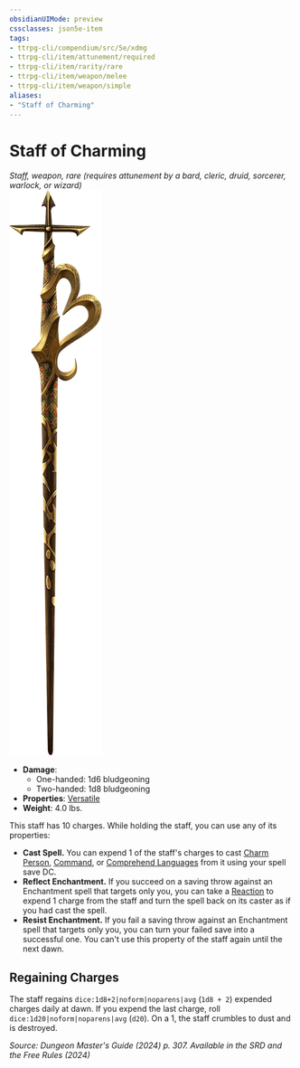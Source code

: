 ```yaml
---
obsidianUIMode: preview
cssclasses: json5e-item
tags:
- ttrpg-cli/compendium/src/5e/xdmg
- ttrpg-cli/item/attunement/required
- ttrpg-cli/item/rarity/rare
- ttrpg-cli/item/weapon/melee
- ttrpg-cli/item/weapon/simple
aliases: 
- "Staff of Charming"
---
```

# Staff of Charming
*Staff, weapon, rare (requires attunement by a bard, cleric, druid, sorcerer, warlock, or wizard)*  
![](Інструменти%20ДМ/CLI/items/img/staff-of-charming.webp#right)

- **Damage**:
  - One-handed: 1d6 bludgeoning
  - Two-handed: 1d8 bludgeoning
- **Properties**: [Versatile](Інструменти%20ДМ/CLI/rules/item-properties.md#Versatile)
- **Weight**: 4.0 lbs.

This staff has 10 charges. While holding the staff, you can use any of its properties:

- **Cast Spell.** You can expend 1 of the staff's charges to cast [Charm Person](Інструменти%20ДМ/CLI/spells/charm-person-xphb.md), [Command](Інструменти%20ДМ/CLI/spells/command-xphb.md), or [Comprehend Languages](Інструменти%20ДМ/CLI/spells/comprehend-languages-xphb.md) from it using your spell save DC.  
- **Reflect Enchantment.** If you succeed on a saving throw against an Enchantment spell that targets only you, you can take a [Reaction](Інструменти%20ДМ/CLI/rules/variant-rules/reaction-xphb.md) to expend 1 charge from the staff and turn the spell back on its caster as if you had cast the spell.  
- **Resist Enchantment.** If you fail a saving throw against an Enchantment spell that targets only you, you can turn your failed save into a successful one. You can't use this property of the staff again until the next dawn.  

## Regaining Charges

The staff regains `dice:1d8+2|noform|noparens|avg` (`1d8 + 2`) expended charges daily at dawn. If you expend the last charge, roll `dice:1d20|noform|noparens|avg` (`d20`). On a 1, the staff crumbles to dust and is destroyed.

*Source: Dungeon Master's Guide (2024) p. 307. Available in the <span title='Systems Reference Document (5.2)'>SRD</span> and the Free Rules (2024)*
